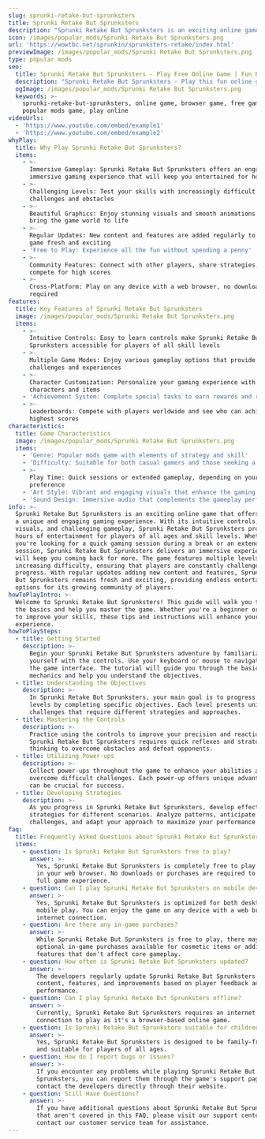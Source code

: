 ```yaml
---
slug: sprunki-retake-but-sprunksters
title: Sprunki Retake But Sprunksters
description: "Sprunki Retake But Sprunksters is an exciting online game. Play for free directly in your browser!"
icon: /images/popular_mods/Sprunki Retake But Sprunksters.png
url: 'https://wowtbc.net/sprunkin/sprunksters-retake/index.html'
previewImage: /images/popular_mods/Sprunki Retake But Sprunksters.png
type: popular mods
seo:
  title: Sprunki Retake But Sprunksters - Play Free Online Game | Fun Browser Games
  description: "Sprunki Retake But Sprunksters - Play this fun online game for free in your browser. No download required!"
  ogImage: /images/popular_mods/Sprunki Retake But Sprunksters.png
  keywords: >-
    sprunki-retake-but-sprunksters, online game, browser game, free game,
    popular mods game, play online
videoUrls:
  - 'https://www.youtube.com/embed/example1'
  - 'https://www.youtube.com/embed/example2'
whyPlay:
  title: Why Play Sprunki Retake But Sprunksters?
  items:
    - >-
      Immersive Gameplay: Sprunki Retake But Sprunksters offers an engaging and
      immersive gaming experience that will keep you entertained for hours
    - >-
      Challenging Levels: Test your skills with increasingly difficult
      challenges and obstacles
    - >-
      Beautiful Graphics: Enjoy stunning visuals and smooth animations that
      bring the game world to life
    - >-
      Regular Updates: New content and features are added regularly to keep the
      game fresh and exciting
    - 'Free to Play: Experience all the fun without spending a penny'
    - >-
      Community Features: Connect with other players, share strategies, and
      compete for high scores
    - >-
      Cross-Platform: Play on any device with a web browser, no downloads
      required
features:
  title: Key Features of Sprunki Retake But Sprunksters
  image: /images/popular_mods/Sprunki Retake But Sprunksters.png
  items:
    - >-
      Intuitive Controls: Easy to learn controls make Sprunki Retake But
      Sprunksters accessible for players of all skill levels
    - >-
      Multiple Game Modes: Enjoy various gameplay options that provide different
      challenges and experiences
    - >-
      Character Customization: Personalize your gaming experience with unique
      characters and items
    - 'Achievement System: Complete special tasks to earn rewards and recognition'
    - >-
      Leaderboards: Compete with players worldwide and see who can achieve the
      highest scores
characteristics:
  title: Game Characteristics
  image: /images/popular_mods/Sprunki Retake But Sprunksters.png
  items:
    - 'Genre: Popular mods game with elements of strategy and skill'
    - 'Difficulty: Suitable for both casual gamers and those seeking a challenge'
    - >-
      Play Time: Quick sessions or extended gameplay, depending on your
      preference
    - 'Art Style: Vibrant and engaging visuals that enhance the gaming experience'
    - 'Sound Design: Immersive audio that complements the gameplay perfectly'
info: >-
  Sprunki Retake But Sprunksters is an exciting online game that offers players
  a unique and engaging gaming experience. With its intuitive controls, stunning
  visuals, and challenging gameplay, Sprunki Retake But Sprunksters provides
  hours of entertainment for players of all ages and skill levels. Whether
  you're looking for a quick gaming session during a break or an extended play
  session, Sprunki Retake But Sprunksters delivers an immersive experience that
  will keep you coming back for more. The game features multiple levels of
  increasing difficulty, ensuring that players are constantly challenged as they
  progress. With regular updates adding new content and features, Sprunki Retake
  But Sprunksters remains fresh and exciting, providing endless entertainment
  options for its growing community of players.
howToPlayIntro: >-
  Welcome to Sprunki Retake But Sprunksters! This guide will walk you through
  the basics and help you master the game. Whether you're a beginner or looking
  to improve your skills, these tips and instructions will enhance your gaming
  experience.
howToPlaySteps:
  - title: Getting Started
    description: >-
      Begin your Sprunki Retake But Sprunksters adventure by familiarizing
      yourself with the controls. Use your keyboard or mouse to navigate through
      the game interface. The tutorial will guide you through the basic
      mechanics and help you understand the objectives.
  - title: Understanding the Objectives
    description: >-
      In Sprunki Retake But Sprunksters, your main goal is to progress through
      levels by completing specific objectives. Each level presents unique
      challenges that require different strategies and approaches.
  - title: Mastering the Controls
    description: >-
      Practice using the controls to improve your precision and reaction time.
      Sprunki Retake But Sprunksters requires quick reflexes and strategic
      thinking to overcome obstacles and defeat opponents.
  - title: Utilizing Power-ups
    description: >-
      Collect power-ups throughout the game to enhance your abilities and
      overcome difficult challenges. Each power-up offers unique advantages that
      can be crucial for success.
  - title: Developing Strategies
    description: >-
      As you progress in Sprunki Retake But Sprunksters, develop effective
      strategies for different scenarios. Analyze patterns, anticipate
      challenges, and adapt your approach to maximize your performance.
faq:
  title: Frequently Asked Questions about Sprunki Retake But Sprunksters
  items:
    - question: Is Sprunki Retake But Sprunksters free to play?
      answer: >-
        Yes, Sprunki Retake But Sprunksters is completely free to play directly
        in your web browser. No downloads or purchases are required to enjoy the
        full game experience.
    - question: Can I play Sprunki Retake But Sprunksters on mobile devices?
      answer: >-
        Yes, Sprunki Retake But Sprunksters is optimized for both desktop and
        mobile play. You can enjoy the game on any device with a web browser and
        internet connection.
    - question: Are there any in-game purchases?
      answer: >-
        While Sprunki Retake But Sprunksters is free to play, there may be
        optional in-game purchases available for cosmetic items or additional
        features that don't affect core gameplay.
    - question: How often is Sprunki Retake But Sprunksters updated?
      answer: >-
        The developers regularly update Sprunki Retake But Sprunksters with new
        content, features, and improvements based on player feedback and game
        performance.
    - question: Can I play Sprunki Retake But Sprunksters offline?
      answer: >-
        Currently, Sprunki Retake But Sprunksters requires an internet
        connection to play as it's a browser-based online game.
    - question: Is Sprunki Retake But Sprunksters suitable for children?
      answer: >-
        Yes, Sprunki Retake But Sprunksters is designed to be family-friendly
        and suitable for players of all ages.
    - question: How do I report bugs or issues?
      answer: >-
        If you encounter any problems while playing Sprunki Retake But
        Sprunksters, you can report them through the game's support page or
        contact the developers directly through their website.
    - question: Still Have Questions?
      answer: >-
        If you have additional questions about Sprunki Retake But Sprunksters
        that aren't covered in this FAQ, please visit our support center or
        contact our customer service team for assistance.
---
```


